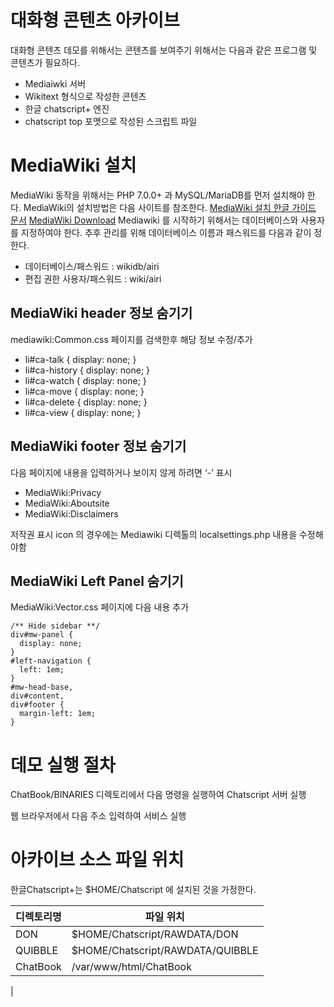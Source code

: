 ﻿
# 대화형 콘텐츠 아카이브
대화형 콘텐츠 데모를 위해서는 콘텐츠를 보여주기 위해서는 다음과 같은 프로그램 및 콘텐츠가 필요하다. 
 - Mediaiwki 서버
 - Wikitext 형식으로 작성한 콘텐츠
 - 한글 chatscript+ 엔진
 - chatscript top 포맷으로 작성된 스크립트 파일  
# MediaWiki 설치 
MediaWiki 동작을 위해서는 PHP 7.0.0+ 과 MySQL/MariaDB를 먼저 설치해야 한다. MediaWiki의 설치방법은 다음 사이트를 참조한다. 
[MediaWiki 설치 한글 가이드 문서](https://www.mediawiki.org/wiki/Manual:Running_MediaWiki_on_Debian_or_Ubuntu/ko)
[MediaWiki Download](https://www.mediawiki.org/wiki/Download)
Mediawiki 를 시작하기 위해서는 데이터베이스와 사용자를 지정하여야 한다. 추후 관리를 위해 데이터베이스 이름과 패스워드를 다음과 같이 정한다.  
 
 - 데이터베이스/패스워드 :  wikidb/airi
 - 편집 권한 사용자/패스워드 :	wiki/airi	
## MediaWiki header 정보 숨기기
mediawiki:Common.css 페이지를 검색한후 해당 정보 수정/추가
 - li#ca-talk { display: none; }  
 - li#ca-history { display: none; }  
 - li#ca-watch { display: none; }  
 - li#ca-move { display: none; }  
 - li#ca-delete { display: none; }  
 - li#ca-view { display: none; }
## MediaWiki footer 정보 숨기기
다음 페이지에 내용을 입력하거나 보이지 않게 하려면 ‘-’ 표시
 - MediaWiki:Privacy
 - MediaWiki:Aboutsite
 - MediaWiki:Disclaimers

저작권 표시 icon 의 경우에는 Mediawiki 디렉톨의 localsettings.php 내용을 수정해야함

## MediaWiki Left Panel  숨기기
MediaWiki:Vector.css 페이지에 다음 내용 추가

    /** Hide sidebar **/
    div#mw-panel {
      display: none;
    }
    #left-navigation {
      left: 1em;
    }
    #mw-head-base,
    div#content,
    div#footer {
      margin-left: 1em;
    }


# 데모 실행 절차
ChatBook/BINARIES 디렉토리에서 다음 명령을 실행하여 Chatscript 서버 실행

   
웹 브라우저에서 다음 주소 입력하여 서비스 실행 



 

# 아카이브 소스 파일 위치
한글Chatscript+는 $HOME/Chatscript 에 설치된 것을 가정한다.
 
|디렉토리명|파일 위치 |
|--|--|
|DON  |$HOME/Chatscript/RAWDATA/DON    |
|QUIBBLE |$HOME/Chatscript/RAWDATA/QUIBBLE  |
|ChatBook|/var/www/html/ChatBook |
 |

